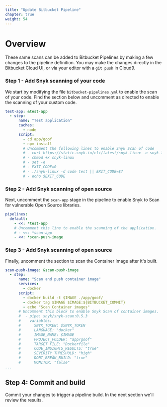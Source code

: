 ```yaml
---
title: "Update Bitbucket Pipeline"
chapter: true
weight: 54
---
```


# Overview
These same scans can be added to Bitbucket Pipelines by making a few changes to the pipeline definition. You may make the changes directly in the Bitbucket Cloud UI, or via your editor with a `git push` in Cloud9.

### Step 1 - Add Snyk scanning of your code
We start by modifying the file `bitbucket-pipelines.yml` to enable the scan of your code.  Find the section below and uncomment as directed to enable the scanning of your custom code.

```yaml
test-app: &test-app
  - step:
      name: "Test application"
      caches:
        - node
      script:
        - cd app/goof
        - npm install
        # Uncomment the following lines to enable Snyk Scan of code
        # - curl https://static.snyk.io/cli/latest/snyk-linux -o snyk-linux
        # - chmod +x snyk-linux
        # - set -e
        # - EXIT_CODE=0
        # - ./snyk-linux -d code test || EXIT_CODE=$?
        # - echo $EXIT_CODE
```

### Step 2 - Add Snyk scanning of open source
Next, uncomment the `scan-app` stage in the pipeline to enable Snyk to Scan for vulnerable Open Source libraries.

```yaml
pipelines:
  default:
    - <<: *test-app
    # Uncomment this line to enable the scanning of the application.
    # - <<: *scan-app
    - <<: *scan-push-image
```

### Step 3 - Add Snyk scanning of open source

Finally, uncomment the section to scan the Container Image after it's built.

```yaml
scan-push-image: &scan-push-image
  - step:
      name: "Scan and push container image"
      services:
        - docker
      script:
        - docker build -t $IMAGE ./app/goof/
        - docker tag $IMAGE $IMAGE:${BITBUCKET_COMMIT}
        - echo "Scan Container images"
      # Uncomment this block to enable Snyk Scan of container images.
      #  - pipe: snyk/snyk-scan:0.5.3
      #    variables:
      #      SNYK_TOKEN: $SNYK_TOKEN
      #      LANGUAGE: "docker"
      #      IMAGE_NAME: $IMAGE
      #      PROJECT_FOLDER: "app/goof"
      #      TARGET_FILE: "Dockerfile"
      #      CODE_INSIGHTS_RESULTS: "true"
      #      SEVERITY_THRESHOLD: "high"
      #      DONT_BREAK_BUILD: "true"
      #      MONITOR: "false"
...
```

## Step 4: Commit and build

Commit your changes to trigger a pipeline build.  In the next section we'll review the results.

